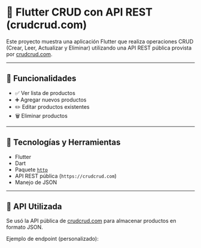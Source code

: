 # 📱 Flutter CRUD con API REST (crudcrud.com)

Este proyecto muestra una aplicación Flutter que realiza operaciones CRUD (Crear, Leer, Actualizar y Eliminar) utilizando una API REST pública provista por [crudcrud.com](https://crudcrud.com).

---

## 🚀 Funcionalidades

- ✅ Ver lista de productos
- ➕ Agregar nuevos productos
- ✏️ Editar productos existentes
- 🗑️ Eliminar productos

---

## 🧰 Tecnologías y Herramientas

- Flutter
- Dart
- Paquete [`http`](https://pub.dev/packages/http)
- API REST pública (`https://crudcrud.com`)
- Manejo de JSON

---

## 🔗 API Utilizada

Se usó la API pública de [crudcrud.com](https://crudcrud.com) para almacenar productos en formato JSON.

Ejemplo de endpoint (personalizado):  
